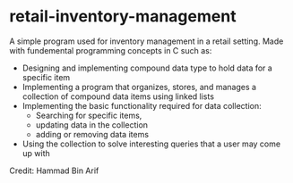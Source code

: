 # retail-inventory-management
A simple program used for inventory management in a retail setting.
Made with fundemental programming concepts in C such as:
  * Designing and implementing compound data type to hold data for a specific item
  * Implementing a program that organizes, stores, and manages a collection of compound data items using linked lists
  * Implementing the basic functionality required for data collection: 
    * Searching for specific items, 
    * updating data in the collection
    * adding or removing data items
  * Using the collection to solve interesting queries that a user may come up with
  
  
  Credit: Hammad Bin Arif
